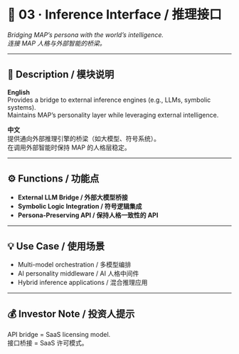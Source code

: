 # 🔮 03 · Inference Interface / 推理接口  
*Bridging MAP’s persona with the world’s intelligence.*  
*连接 MAP 人格与外部智能的桥梁。*

---

## 📖 Description / 模块说明  

**English**  
Provides a bridge to external inference engines (e.g., LLMs, symbolic systems).  
Maintains MAP’s personality layer while leveraging external intelligence.  

**中文**  
提供通向外部推理引擎的桥梁（如大模型、符号系统）。  
在调用外部智能时保持 MAP 的人格层稳定。  

---

## ⚙️ Functions / 功能点
- **External LLM Bridge / 外部大模型桥接**  
- **Symbolic Logic Integration / 符号逻辑集成**  
- **Persona-Preserving API / 保持人格一致性的 API**  

---

## 💡 Use Case / 使用场景
- Multi-model orchestration / 多模型编排  
- AI personality middleware / AI 人格中间件  
- Hybrid inference applications / 混合推理应用  

---

## 💰 Investor Note / 投资人提示
API bridge = SaaS licensing model.  
接口桥接 = SaaS 许可模式。  
